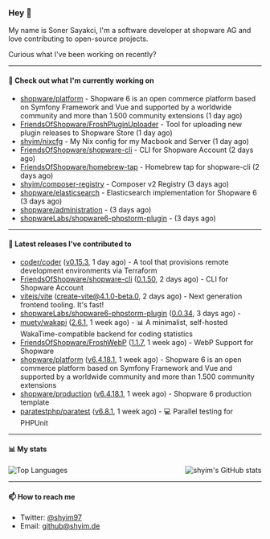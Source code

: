 ### Hey 👋

My name is Soner Sayakci, I'm a software developer at shopware AG and love contributing to open-source projects.

Curious what I've been working on recently?

---

#### 👷 Check out what I'm currently working on

- [shopware/platform](https://github.com/shopware/platform) - Shopware 6 is an open commerce platform based on Symfony Framework and Vue and supported by a worldwide community and more than 1.500 community extensions (1 day ago)
- [FriendsOfShopware/FroshPluginUploader](https://github.com/FriendsOfShopware/FroshPluginUploader) - Tool for uploading new plugin releases to Shopware Store (1 day ago)
- [shyim/nixcfg](https://github.com/shyim/nixcfg) - My Nix config for my Macbook and Server (1 day ago)
- [FriendsOfShopware/shopware-cli](https://github.com/FriendsOfShopware/shopware-cli) - CLI for Shopware Account (2 days ago)
- [FriendsOfShopware/homebrew-tap](https://github.com/FriendsOfShopware/homebrew-tap) - Homebrew tap for shopware-cli (2 days ago)
- [shyim/composer-registry](https://github.com/shyim/composer-registry) - Composer v2 Registry (3 days ago)
- [shopware/elasticsearch](https://github.com/shopware/elasticsearch) - Elasticsearch implementation for Shopware 6 (3 days ago)
- [shopware/administration](https://github.com/shopware/administration) -  (3 days ago)
- [shopwareLabs/shopware6-phpstorm-plugin](https://github.com/shopwareLabs/shopware6-phpstorm-plugin) -  (3 days ago)

---

#### 🔭 Latest releases I've contributed to

- [coder/coder](https://github.com/coder/coder) ([v0.15.3](https://github.com/coder/coder/releases/tag/v0.15.3), 1 day ago) - A tool that provisions remote development environments via Terraform
- [FriendsOfShopware/shopware-cli](https://github.com/FriendsOfShopware/shopware-cli) ([0.1.50](https://github.com/FriendsOfShopware/shopware-cli/releases/tag/0.1.50), 2 days ago) - CLI for Shopware Account
- [vitejs/vite](https://github.com/vitejs/vite) ([create-vite@4.1.0-beta.0](https://github.com/vitejs/vite/releases/tag/create-vite%404.1.0-beta.0), 2 days ago) - Next generation frontend tooling. It&#39;s fast!
- [shopwareLabs/shopware6-phpstorm-plugin](https://github.com/shopwareLabs/shopware6-phpstorm-plugin) ([0.0.34](https://github.com/shopwareLabs/shopware6-phpstorm-plugin/releases/tag/0.0.34), 3 days ago) - 
- [muety/wakapi](https://github.com/muety/wakapi) ([2.6.1](https://github.com/muety/wakapi/releases/tag/2.6.1), 1 week ago) - 📊 A minimalist, self-hosted WakaTime-compatible backend for coding statistics
- [FriendsOfShopware/FroshWebP](https://github.com/FriendsOfShopware/FroshWebP) ([1.1.7](https://github.com/FriendsOfShopware/FroshWebP/releases/tag/1.1.7), 1 week ago) - WebP Support for Shopware
- [shopware/platform](https://github.com/shopware/platform) ([v6.4.18.1](https://github.com/shopware/platform/releases/tag/v6.4.18.1), 1 week ago) - Shopware 6 is an open commerce platform based on Symfony Framework and Vue and supported by a worldwide community and more than 1.500 community extensions
- [shopware/production](https://github.com/shopware/production) ([v6.4.18.1](https://github.com/shopware/production/releases/tag/v6.4.18.1), 1 week ago) - Shopware 6 production template
- [paratestphp/paratest](https://github.com/paratestphp/paratest) ([v6.8.1](https://github.com/paratestphp/paratest/releases/tag/v6.8.1), 1 week ago) - :computer: Parallel testing for PHPUnit

---

#### 📊 My stats

<img align="right" alt="shyim's GitHub stats" src="https://github-readme-stats.vercel.app/api?username=shyim&count_private=1&show_icons=true&" />

![Top Languages](https://github-readme-stats.vercel.app/api/top-langs/?username=shyim)

---

#### 📫 How to reach me

- Twitter: [@shyim97](https://twitter.com/shyim97)
- Email: [github@shyim.de](mailto://github@shyim.de)

